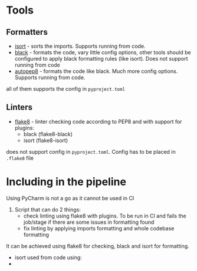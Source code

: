 # Tools
## Formatters
* [isort](https://pycqa.github.io/isort/) - sorts the imports. Supports running from code.
* [black](https://github.com/psf/black) - formats the code, vary little config options, other tools should be configured to apply black formatting rules (like isort). Does not support running from code
* [autopep8](https://github.com/hhatto/autopep8) - formats the code like black. Much more config options. Supports running from code.

all of them supports the config in `pyproject.toml`
## Linters
* [flake8](https://flake8.pycqa.org/en/latest/) - linter checking code according to PEP8 and with support for plugins:
	* black (flake8-black)
	* isort (flake8-isort)

does not support config in `pyproject.toml`. Config has to be placed in `.flake8` file

# Including in the pipeline
Using PyCharm is not a go as it cannot be used in CI 
1. Script that can do 2 things:
	* check linting using flake8 with  plugins. To be run in CI and fails the job/stage if there are some issues in formatting found
	*  fix linting by applying imports formatting and whole codebase formatting

It can be achieved using flake8 for checking, black and isort for formatting.
* isort used from code using:
* 
<!--stackedit_data:
eyJoaXN0b3J5IjpbLTEyNDAxOTk3MDksLTE5MTAwNjU2OTMsLT
IwODg3NDY2MTJdfQ==
-->